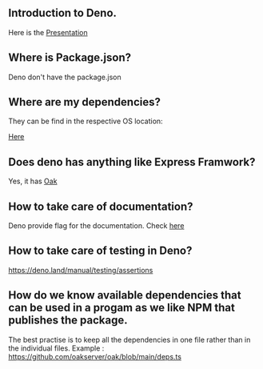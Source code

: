 ## Introduction to Deno.
Here is the [Presentation](https://docs.google.com/presentation/d/1O9Rs_kbo_f4FcbNOJqzVkzd3p-nTXG0_lYCpN0kku8w/edit?usp=sharing)

## Where is Package.json?
Deno don't have the package.json

## Where are my dependencies?
They can be find in the respective OS location:

[Here](https://stackoverflow.com/questions/61799309/where-can-i-see-deno-downloaded-packages)

## Does deno has anything like Express Framwork?
Yes, it has [Oak](https://github.com/oakserver/)

## How to take care of documentation?
Deno provide flag for the documentation. Check [here](https://deno.land/manual/tools/documentation_generator)

## How to take care of testing in Deno?
https://deno.land/manual/testing/assertions

## How do we know available dependencies that can be used in a progam as we like NPM that publishes the package.
The best practise is to keep all the dependencies in one file rather than in the individual files. Example : https://github.com/oakserver/oak/blob/main/deps.ts


